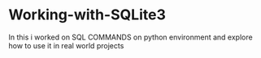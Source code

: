 # Working-with-SQLite3
In this i worked on SQL COMMANDS on python environment and explore how to use it in real world projects
